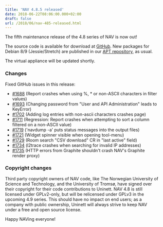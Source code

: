 ```yaml
---
title: 'NAV 4.8.5 released'
date: 2018-06-22T08:06:00.000+02:00
draft: false
url: /2018/06/nav-485-released.html
---
```


The fifth maintenance release of the 4.8 series of NAV is now out!

The source code is available for download at [GitHub](https://github.com/UNINETT/nav/releases). New packages for Debian 8/9 (Jessie/Stretch) are published in our [APT repository](https://nav.uninett.no/install-instructions/#debian), as usual.

The virtual appliance will be updated shortly.

### Changes

Fixed GitHub issues in this release:

*   [#1688](https://github.com/UNINETT/nav/issues/1688/) (Report crashes when using %, \* or non-ASCII characters in filter values)
*   [#1693](https://github.com/UNINETT/nav/issues/1693/) (Changing password from "User and API Administration" leads to KeyError)
*   [#1702](https://github.com/UNINETT/nav/issues/1702/) (Adding log entries with non-ascii characters crashes page)
*   [#1711](https://github.com/UNINETT/nav/issues/1711/) (Regression: Report crashes when attempting to sort a column filtered on a non-ASCII value)
*   [#1719](https://github.com/UNINETT/nav/issues/1719/) ('navdump -a' puts status messages into the output files)
*   [#1721](https://github.com/UNINETT/nav/issues/1721/) (Widget spinner visible when opening tool-menu)
*   [#1729](https://github.com/UNINETT/nav/issues/1729/) (Room search "CSV download" CR in "last active" field)
*   [#1734](https://github.com/UNINETT/nav/issues/1734/) (l2trace crashes when searching for invalid IP addresses)
*   [#1735](https://github.com/UNINETT/nav/issues/1735/) (HTTP errors from Graphite shouldn't crash NAV's Graphite render proxy)

### Copyright changes

Third party copyright owners of NAV code, like The Norwegian University of Science and Technology, and the University of Tromsø, have signed over their copyright for their code contributions to Uninett. NAV 4.8 is still licensed under GPLv2-only, but will be relicensed under GPLv3 in the upcoming 4.9 series. This should have no impact on end users; as a company with public ownership, Uninett will always strive to keep NAV under a free and open source license.

Happy NAVing everyone!